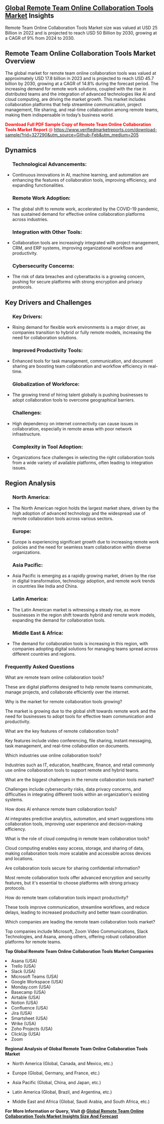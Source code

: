 <h2><a href="https://www.verifiedmarketreports.com/download-sample/?rid=327290&amp;utm_source=Github&amp;utm_medium=205" target="_blank">Global Remote Team Online Collaboration Tools Market</a> Insights</h2><p>Remote Team Online Collaboration Tools Market size was valued at USD 25 Billion in 2022 and is projected to reach USD 50 Billion by 2030, growing at a CAGR of 9% from 2024 to 2030.</p><p> <h2>Remote Team Online Collaboration Tools Market Overview</h2> <p>The global market for remote team online collaboration tools was valued at approximately USD 17.8 billion in 2023 and is projected to reach USD 45.7 billion by 2030, growing at a CAGR of 14.8% during the forecast period. The increasing demand for remote work solutions, coupled with the rise in distributed teams and the integration of advanced technologies like AI and cloud computing, are driving the market growth. This market includes collaboration platforms that help streamline communication, project management, file sharing, and real-time collaboration among remote teams, making them indispensable in today’s business world.</p> <p><p><span class=""><span style="color: #ff0000;"><strong>Download Full PDF Sample Copy of Remote Team Online Collaboration Tools Market Report</strong> @ </span><a href="https://www.verifiedmarketreports.com/download-sample/?rid=327290&amp;utm_source=Github-Feb&amp;utm_medium=205" target="_blank">https://www.verifiedmarketreports.com/download-sample/?rid=327290&amp;utm_source=Github-Feb&amp;utm_medium=205</a></span></p></p> <h2>Dynamics</h2> <ul> <h3>Technological Advancements:</h3> <li>Continuous innovations in AI, machine learning, and automation are enhancing the features of collaboration tools, improving efficiency, and expanding functionalities.</li> <h3>Remote Work Adoption:</h3> <li>The global shift to remote work, accelerated by the COVID-19 pandemic, has sustained demand for effective online collaboration platforms across industries.</li> <h3>Integration with Other Tools:</h3> <li>Collaboration tools are increasingly integrated with project management, CRM, and ERP systems, improving organizational workflows and productivity.</li> <h3>Cybersecurity Concerns:</h3> <li>The risk of data breaches and cyberattacks is a growing concern, pushing for secure platforms with strong encryption and privacy protocols.</li> </ul> <h2>Key Drivers and Challenges</h2> <ul> <h3>Key Drivers:</h3> <li>Rising demand for flexible work environments is a major driver, as companies transition to hybrid or fully remote models, increasing the need for collaboration solutions.</li> <h3>Improved Productivity Tools:</h3> <li>Enhanced tools for task management, communication, and document sharing are boosting team collaboration and workflow efficiency in real-time.</li> <h3>Globalization of Workforce:</h3> <li>The growing trend of hiring talent globally is pushing businesses to adopt collaboration tools to overcome geographical barriers.</li> <h3>Challenges:</h3> <li>High dependency on internet connectivity can cause issues in collaboration, especially in remote areas with poor network infrastructure.</li> <h3>Complexity in Tool Adoption:</h3> <li>Organizations face challenges in selecting the right collaboration tools from a wide variety of available platforms, often leading to integration issues.</li> </ul> <h2>Region Analysis</h2> <ul> <h3>North America:</h3> <li>The North American region holds the largest market share, driven by the high adoption of advanced technology and the widespread use of remote collaboration tools across various sectors.</li> <h3>Europe:</h3> <li>Europe is experiencing significant growth due to increasing remote work policies and the need for seamless team collaboration within diverse organizations.</li> <h3>Asia Pacific:</h3> <li>Asia Pacific is emerging as a rapidly growing market, driven by the rise in digital transformation, technology adoption, and remote work trends in countries like India and China.</li> <h3>Latin America:</h3> <li>The Latin American market is witnessing a steady rise, as more businesses in the region shift towards hybrid and remote work models, expanding the demand for collaboration tools.</li> <h3>Middle East & Africa:</h3> <li>The demand for collaboration tools is increasing in this region, with companies adopting digital solutions for managing teams spread across different countries and regions.</li> </ul> <h3>Frequently Asked Questions</h3> <p>What are remote team online collaboration tools?</p> <p>These are digital platforms designed to help remote teams communicate, manage projects, and collaborate efficiently over the internet.</p> <p>Why is the market for remote collaboration tools growing?</p> <p>The market is growing due to the global shift towards remote work and the need for businesses to adopt tools for effective team communication and productivity.</p> <p>What are the key features of remote collaboration tools?</p> <p>Key features include video conferencing, file sharing, instant messaging, task management, and real-time collaboration on documents.</p> <p>Which industries use online collaboration tools?</p> <p>Industries such as IT, education, healthcare, finance, and retail commonly use online collaboration tools to support remote and hybrid teams.</p> <p>What are the biggest challenges in the remote collaboration tools market?</p> <p>Challenges include cybersecurity risks, data privacy concerns, and difficulties in integrating different tools within an organization's existing systems.</p> <p>How does AI enhance remote team collaboration tools?</p> <p>AI integrates predictive analytics, automation, and smart suggestions into collaboration tools, improving user experience and decision-making efficiency.</p> <p>What is the role of cloud computing in remote team collaboration tools?</p> <p>Cloud computing enables easy access, storage, and sharing of data, making collaboration tools more scalable and accessible across devices and locations.</p> <p>Are collaboration tools secure for sharing confidential information?</p> <p>Most remote collaboration tools offer advanced encryption and security features, but it's essential to choose platforms with strong privacy protocols.</p> <p>How do remote team collaboration tools impact productivity?</p> <p>These tools improve communication, streamline workflows, and reduce delays, leading to increased productivity and better team coordination.</p> <p>Which companies are leading the remote team collaboration tools market?</p> <p>Top companies include Microsoft, Zoom Video Communications, Slack Technologies, and Asana, among others, offering robust collaboration platforms for remote teams.</p> </p><p><strong>Top Global Remote Team Online Collaboration Tools Market Companies</strong></p><div data-test-id=""><p><li>Asana (USA)</li><li> Trello (USA)</li><li> Slack (USA)</li><li> Microsoft Teams (USA)</li><li> Google Workspace (USA)</li><li> Monday.com (USA)</li><li> Basecamp (USA)</li><li> Airtable (USA)</li><li> Notion (USA)</li><li> Confluence (USA)</li><li> Jira (USA)</li><li> Smartsheet (USA)</li><li> Wrike (USA)</li><li> Zoho Projects (USA)</li><li> ClickUp (USA)</li><li> Zoom</li></p><div><strong>Regional Analysis of&nbsp;Global Remote Team Online Collaboration Tools Market</strong></div><ul><li dir="ltr"><p dir="ltr">North America&nbsp;(Global, Canada, and Mexico, etc.)</p></li><li dir="ltr"><p dir="ltr">Europe (Global, Germany, and France, etc.)</p></li><li dir="ltr"><p dir="ltr">Asia Pacific&nbsp;(Global, China, and Japan, etc.)</p></li><li dir="ltr"><p dir="ltr">Latin America&nbsp;(Global, Brazil, and Argentina, etc.)</p></li><li dir="ltr">Middle East and Africa&nbsp;(Global, Saudi Arabia, and South Africa, etc.)</li></ul><p><strong>For More Information or Query, Visit @&nbsp;</strong><strong><a href="https://www.verifiedmarketreports.com/product/remote-team-online-collaboration-tools-market/?utm_source=Github&amp;utm_medium=205" target="_blank">Global Remote Team Online Collaboration Tools Market Insights Size And Forecast</a></strong></p></div>
